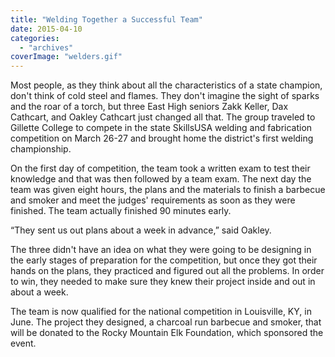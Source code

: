 ```yaml
---
title: "Welding Together a Successful Team"
date: 2015-04-10
categories: 
  - "archives"
coverImage: "welders.gif"
---
```


Most people, as they think about all the characteristics of a state champion, don't think of cold steel and flames. They don't imagine the sight of sparks and the roar of a torch, but three East High seniors Zakk Keller, Dax Cathcart, and Oakley Cathcart just changed all that. The group traveled to Gillette College to compete in the state SkillsUSA welding and fabrication competition on March 26-27 and brought home the district's first welding championship.

On the first day of competition, the team took a written exam to test their knowledge and that was then followed by a team exam. The next day the team was given eight hours, the plans and the materials to finish a barbecue and smoker and meet the judges' requirements as soon as they were finished. The team actually finished 90 minutes early.

“They sent us out plans about a week in advance,” said Oakley.

The three didn't have an idea on what they were going to be designing in the early stages of preparation for the competition, but once they got their hands on the plans, they practiced and figured out all the problems. In order to win, they needed to make sure they knew their project inside and out in about a week.

The team is now qualified for the national competition in Louisville, KY, in June. The project they designed, a charcoal run barbecue and smoker, that will be donated to the Rocky Mountain Elk Foundation, which sponsored the event.
